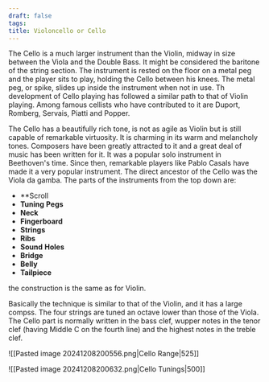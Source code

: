 ```yaml
---
draft: false
tags:
title: Violoncello or Cello
---
```


The Cello is a much larger instrument than the Violin, midway in size between the Viola and the Double Bass. It might be considered the baritone of the string section. The instrument is rested on the floor on a metal peg and the player sits to play, holding the Cello between his knees. The metal peg, or spike, slides up inside the instrument when not in use. Th development of Cello playing has followed a similar path to that of Violin playing. Among famous cellists who have contributed to it are Duport, Romberg, Servais, Piatti and Popper.

The Cello has a beautifully rich tone, is not as agile as Violin but is still capable of remarkable virtuosity. It is charming in its warm and melancholy tones. Composers have been greatly attracted to it and a great deal of music has been written for it. It was a popular solo instrument in Beethoven's time. Since then, remarkable players like Pablo Casals have made it a very popular instrument. The direct ancestor of the Cello was the Viola da gamba. The parts of the instruments from the top down are:

- **Scroll
- **Tuning** **Pegs**
- **Neck**
- **Fingerboard**
- **Strings**
- **Ribs**
- **Sound** **Holes**
- **Bridge**
- **Belly**
- **Tailpiece**

the construction is the same as for Violin.

Basically the technique is similar to that of the Violin, and it has a large compss. The four strings are tuned an octave lower than those of the Viola. The Cello part is normally written in the bass clef, wupper notes in the tenor clef (having Middle C on the fourth line) and the highest notes in the treble clef.

![[Pasted image 20241208200556.png|Cello Range|525]]

![[Pasted image 20241208200632.png|Cello Tunings|500]]
